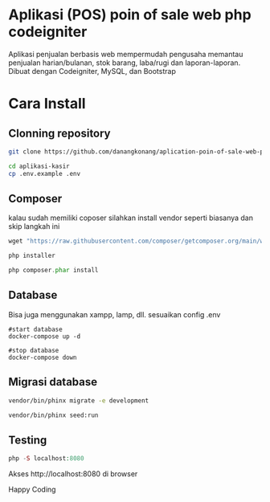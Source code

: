 # Aplikasi (POS) poin of sale web php codeigniter

Aplikasi penjualan berbasis web mempermudah pengusaha memantau penjualan harian/bulanan, stok barang, laba/rugi dan laporan-laporan. Dibuat dengan Codeigniter, MySQL, dan Bootstrap

# Cara Install

## Clonning repository

```bash
git clone https://github.com/danangkonang/aplication-poin-of-sale-web-php-codeigniter.git aplikasi-kasir

cd aplikasi-kasir
cp .env.example .env
```

## Composer

kalau sudah memiliki coposer silahkan install vendor seperti biasanya dan skip langkah ini

```php
wget "https://raw.githubusercontent.com/composer/getcomposer.org/main/web/installer"

php installer

php composer.phar install
```

## Database

Bisa juga menggunakan xampp, lamp, dll. sesuaikan config .env

```
#start database
docker-compose up -d

#stop database
docker-compose down
```

## Migrasi database

```bash
vendor/bin/phinx migrate -e development

vendor/bin/phinx seed:run
```

## Testing

```php
php -S localhost:8080
```

Akses http://localhost:8080 di browser

Happy Coding

<!-- danangkonang21@gmail.com -->
